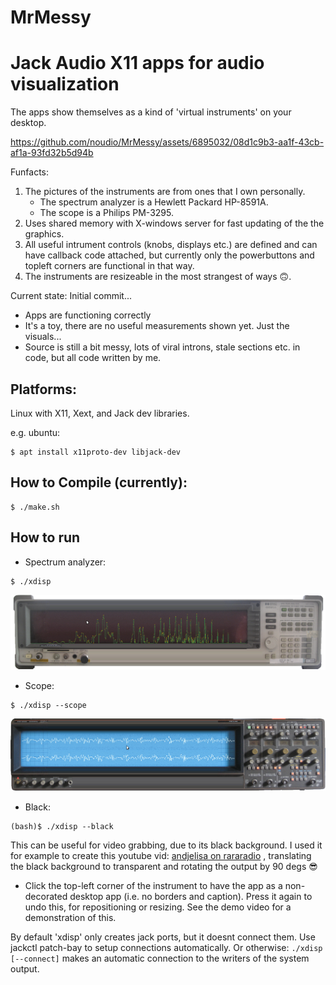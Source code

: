  # MrMessy
Jack Audio X11 apps for audio visualization
===========================================

The apps show themselves as a kind of 'virtual instruments' on your desktop.

https://github.com/noudio/MrMessy/assets/6895032/08d1c9b3-aa1f-43cb-af1a-93fd32b5d94b

Funfacts:
1) The pictures of the instruments are from ones that I own personally.
   - The spectrum analyzer is a Hewlett Packard HP-8591A.
   - The scope is a Philips PM-3295.
2) Uses shared memory with X-windows server for fast updating of the the graphics.
3) All useful intrument controls (knobs, displays etc.) are defined and can have callback code attached, but currently only the powerbuttons and topleft corners are functional in that way.
4) The instruments are resizeable in the most strangest of ways 🙃.

Current state: Initial commit... 
- Apps are functioning correctly
- It's a toy, there are no useful measurements shown yet. Just the visuals...
- Source is still a bit messy, lots of viral introns, stale sections etc. in code, but all code written by me.

Platforms:
----------
Linux with X11, Xext, and Jack dev libraries.

e.g. ubuntu:
```
$ apt install x11proto-dev libjack-dev
```

How to Compile (currently):
---------------------------

```
$ ./make.sh
```

How to run
----------

- Spectrum analyzer:
```
$ ./xdisp
```
![spectrum-analyzer](https://github.com/noudio/MrMessy/blob/main/doc/xdisp-spectrum-analyzer.png)

- Scope:
```
$ ./xdisp --scope
```
![scope](https://github.com/noudio/MrMessy/blob/main/doc/xdisp-scope.png)

- Black:
```
(bash)$ ./xdisp --black
```
This can be useful for video grabbing, due to its black background. I used it for example to create this youtube vid: [andjelisa on rararadio](https://youtu.be/DI8FW4kV9h8?list=PL6jUM7gk5v0XpZLoLPm6GyWbw1ySJ1M1x&t=6864) , translating the black background to transparent and rotating the output by 90 degs 😎

- Click the top-left corner of the instrument to have the app as a non-decorated desktop app (i.e. no borders and caption). Press it again to undo this, for repositioning or resizing. See the demo video for a demonstration of this.

By default 'xdisp' only creates jack ports, but it doesnt connect them. Use jackctl patch-bay to setup connections automatically.
Or otherwise: `./xdisp [--connect]` makes an automatic connection to the writers of the system output.
